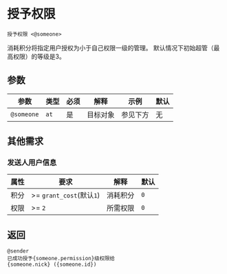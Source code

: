 <!--
 Copyright (C) 2024 originalFactor
 
 This file is part of QwenBotQ.
 
 QwenBotQ is free software: you can redistribute it and/or modify
 it under the terms of the GNU General Public License as published by
 the Free Software Foundation, either version 3 of the License, or
 (at your option) any later version.
 
 QwenBotQ is distributed in the hope that it will be useful,
 but WITHOUT ANY WARRANTY; without even the implied warranty of
 MERCHANTABILITY or FITNESS FOR A PARTICULAR PURPOSE.  See the
 GNU General Public License for more details.
 
 You should have received a copy of the GNU General Public License
 along with QwenBotQ.  If not, see <https://www.gnu.org/licenses/>.
-->

# 授予权限

```
授予权限 <@someone>
```

消耗积分将指定用户授权为小于自己权限一级的管理。
默认情况下初始超管（最高权限）的等级是3。

## 参数
| 参数       | 类型 | 必须 | 解释     | 示例     | 默认 |
| ---------- | ---- | ---- | -------- | -------- | ---- |
| `@someone` | `at` | 是   | 目标对象 | 参见下方 | 无   |

## 其他需求

### 发送人用户信息
| 属性 | 要求                     | 解释     | 默认 |
| ---- | ------------------------ | -------- | ---- |
| 积分 | >= `grant_cost`(默认`1`) | 消耗积分 | `0`  |
| 权限 | >= `2`                   | 所需权限 | `0`  |

## 返回
```
@sender
已成功授予{someone.permission}级权限给
{someone.nick} ({someone.id})
```